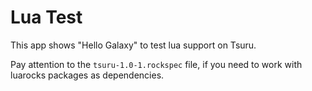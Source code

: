 # Lua Test

This app shows "Hello Galaxy" to test lua support on Tsuru.

Pay attention to the `tsuru-1.0-1.rockspec` file, if you need to work with luarocks packages as dependencies.
